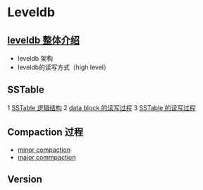 # Leveldb 

## [leveldb 整体介绍](./leveldb_high_level_介绍.md)
* leveldb 架构
* leveldb的读写方式（high level）

## SSTable
1 [SSTable 逻辑结构](./table/sstable.md)
2 [data block 的读写过程](./table/data_block.md)
3 [SSTable 的读写过程](./table/sstable_write_read.md)

## Compaction 过程
* [minor compaction](./table/sstable_write_read.md#SSTable-写)
* [major commpaction](./major_commpaction.md)

## Version


